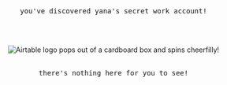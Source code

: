 
<pre align="center">you've discovered yana's secret work account!</pre>
<br>
<br>
<p align="center">
<img src="https://airtable.com/images/mac_app_download_animation.gif" alt="Airtable logo pops out of a cardboard box and spins cheerfilly!" align="center"/>

<br>
<br>
</p>


<pre align="center">there's nothing here for you to see!</pre>
